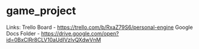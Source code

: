 # game_project

Links:
Trello Board - https://trello.com/b/RxaZ79S6/personal-engine
Google Docs Folder - https://drive.google.com/open?id=0BxClRr8CLV10aUdIVzlvQXdwVnM
